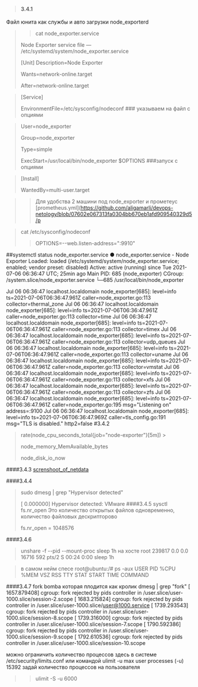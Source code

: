 >#### 3.4.1
Файл юнита как службы и авто загрузки node_exporterd
> > cat node_exporter.service
> 
>Node Exporter service file — /etc/systemd/system/node_exporter.service
> 
>[Unit]
>Description=Node Exporter
> 
>Wants=network-online.target
> 
>After=network-online.target
> 

>[Service]
> 
> EnvironmentFile=/etc/sysconfig/nodeconf   ### указываем на файл с опциями

>User=node_exporter
> 
>Group=node_exporter
>
>Type=simple
>
>ExecStart=/usr/local/bin/node_exporter $OPTIONS    ###запуск с опциями

>[Install]
> 
>WantedBy=multi-user.target
> 

>>Для удобства 2 машини под node_exporter и прометеус
>> [prometheus.yml](https://github.com/aligamarli/devops-netology/blob/07602e067313fa0304bb670eb1afd909540329d5/p
 
>cat /etc/sysconfig/nodeconf
>>OPTIONS=--web.listen-address=":9910"

##systemctl status node_exporter.service
● node_exporter.service - Node Exporter
   Loaded: loaded (/etc/systemd/system/node_exporter.service; enabled; vendor preset: disabled)
   Active: active (running) since Tue 2021-07-06 06:36:47 UTC; 25min ago
 Main PID: 685 (node_exporter)
   CGroup: /system.slice/node_exporter.service
           └─685 /usr/local/bin/node_exporter

Jul 06 06:36:47 localhost.localdomain node_exporter[685]: level=info ts=2021-07-06T06:36:47.961Z caller=node_exporter.go:113 collector=thermal_zone
Jul 06 06:36:47 localhost.localdomain node_exporter[685]: level=info ts=2021-07-06T06:36:47.961Z caller=node_exporter.go:113 collector=time
Jul 06 06:36:47 localhost.localdomain node_exporter[685]: level=info ts=2021-07-06T06:36:47.961Z caller=node_exporter.go:113 collector=timex
Jul 06 06:36:47 localhost.localdomain node_exporter[685]: level=info ts=2021-07-06T06:36:47.961Z caller=node_exporter.go:113 collector=udp_queues
Jul 06 06:36:47 localhost.localdomain node_exporter[685]: level=info ts=2021-07-06T06:36:47.961Z caller=node_exporter.go:113 collector=uname
Jul 06 06:36:47 localhost.localdomain node_exporter[685]: level=info ts=2021-07-06T06:36:47.961Z caller=node_exporter.go:113 collector=vmstat
Jul 06 06:36:47 localhost.localdomain node_exporter[685]: level=info ts=2021-07-06T06:36:47.961Z caller=node_exporter.go:113 collector=xfs
Jul 06 06:36:47 localhost.localdomain node_exporter[685]: level=info ts=2021-07-06T06:36:47.961Z caller=node_exporter.go:113 collector=zfs
Jul 06 06:36:47 localhost.localdomain node_exporter[685]: level=info ts=2021-07-06T06:36:47.961Z caller=node_exporter.go:195 msg="Listening on" address=:9100
Jul 06 06:36:47 localhost.localdomain node_exporter[685]: level=info ts=2021-07-06T06:36:47.969Z caller=tls_config.go:191 msg="TLS is disabled." http2=false
#3.4.2
>rate(node_cpu_seconds_total{job="node-exporter"}[5m]) >
> 
> node_memory_MemAvailable_bytes
> 
> node_disk_io_now

####3.4.3
[screnshoot_of_netdata](https://github.com/aligamarli/devops-netology/blob/190a7bf1cbc1e2f1d3631a8231c156d0d823470e/Screenshot%202021-07-06%20160859.png)

####3.4.4
>sudo dmesg | grep "Hypervisor detected"
> 
> [    0.000000] Hypervisor detected: VMware
####3.4.5
> sysctl fs.nr_open  Это количество открытых файлов одновременно, количество файловых дескрипторово 
> 
> fs.nr_open = 1048576
> 
####3.4.6
>unshare -f --pid --mount-proc sleep 1h
> на хосте root      239817  0.0  0.0  16716   592 pts/2    S    00:24   0:00 sleep 1h

>в самом нейм спесе root@ubuntu:/# ps -aux
>USER         PID %CPU %MEM    VSZ   RSS TTY      STAT START   TIME COMMAND
> 

####3.4.7
fork bomba которая плодится как кролик
dmesg | grep "fork"
[ 1657.879408] cgroup: fork rejected by pids controller in /user.slice/user-1000.slice/session-2.scope
[ 1683.215824] cgroup: fork rejected by pids controller in /user.slice/user-1000.slice/user@1000.service
[ 1739.293543] cgroup: fork rejected by pids controller in /user.slice/user-1000.slice/session-8.scope
[ 1739.316000] cgroup: fork rejected by pids controller in /user.slice/user-1000.slice/session-7.scope
[ 1790.592386] cgroup: fork rejected by pids controller in /user.slice/user-1000.slice/session-9.scope
[ 1792.610536] cgroup: fork rejected by pids controller in /user.slice/user-1000.slice/session-10.scope

можно ограничить количество процессов здесь в системе /etc/security/limits.conf 
или командой 
ulimit -u
max user processes              (-u) 15392
задай количество процессов на пользователя 
>>ulimit -S -u 6000 

 